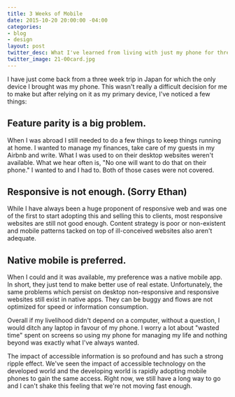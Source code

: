 ```yaml
---
title: 3 Weeks of Mobile
date: 2015-10-20 20:00:00 -04:00
categories:
- blog
- design
layout: post
twitter_desc: What I've learned from living with just my phone for three weeks.
twitter_image: 21-00card.jpg
---
```


I have just come back from a three week trip in Japan for which the only device I brought was my phone. This wasn't really a difficult decision for me to make but after relying on it as my primary device, I've noticed a few things:

## Feature parity is a big problem.

When I was abroad I still needed to do a few things to keep things running at home. I wanted to manage my finances, take care of my guests in my Airbnb and write. What I was used to on their desktop websites weren't available. What we hear often is, "No one will want to do that on their phone." I wanted to and I had to. Both of those cases were not covered.

## Responsive is not enough. (Sorry Ethan)

While I have always been a huge proponent of responsive web and was one of the first to start adopting this and selling this to clients, most responsive websites are still not good enough. Content strategy is poor or non-existent and mobile patterns tacked on top of ill-conceived websites also aren't adequate.

## Native mobile is preferred.

When I could and it was available, my preference was a native mobile app. In short, they just tend to make better use of real estate. Unfortunately, the same problems which persist on desktop non-responsive and responsive websites still exist in native apps. They can be buggy and flows are not optimized for speed or information consumption.

Overall if my livelihood didn't depend on a computer, without a question, I would ditch any laptop in favour of my phone. I worry a lot about "wasted time" spent on screens so using my phone for managing my life and nothing beyond was exactly what I've always wanted.

The impact of accessible information is so profound and has such a strong ripple effect. We've seen the impact of accessible technology on the developed world and the developing world is rapidly adopting mobile phones to gain the same access. Right now, we still have a long way to go and I can't shake this feeling that we're not moving fast enough.